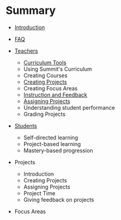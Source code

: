 # Summary

* [Introduction](README.md)
* [FAQ](faq.md)
* [Teachers](teachers.md)
   * [Curriculum Tools](curriculum.md)
    * Using Summit's Curriculum
    * Creating Courses
    * [Creating Projects](projects-create.md)
    * Creating Focus Areas
   * [Instruction and Feedback](feedback.md)
    * [Assigning Projects](projects-assign.md)
    * Understanding student performance
    * Grading Projects

* [Students](students.md)
  * Self-directed learning
  * Project-based learning
  * Mastery-based progression

* Projects
  * Introduction
  * Creating Projects
  * Assigning Projects
  * Project Time
  * Giving feedback on projects

* Focus Areas
